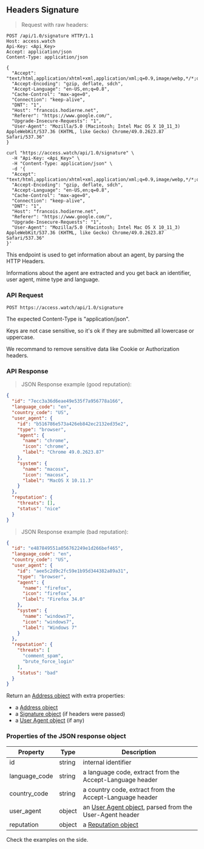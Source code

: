 ## Headers Signature

> Request with raw headers:

```http
POST /api/1.0/signature HTTP/1.1
Host: access.watch
Api-Key: <Api_Key>
Accept: application/json
Content-Type: application/json

{
  "Accept": "text/html,application/xhtml+xml,application/xml;q=0.9,image/webp,*/*;q=0.8",
  "Accept-Encoding": "gzip, deflate, sdch",
  "Accept-Language": "en-US,en;q=0.8",
  "Cache-Control": "max-age=0",
  "Connection": "keep-alive",
  "DNT": "1",
  "Host": "francois.hodierne.net",
  "Referer": "https://www.google.com/",
  "Upgrade-Insecure-Requests": "1",
  "User-Agent": "Mozilla/5.0 (Macintosh; Intel Mac OS X 10_11_3) AppleWebKit/537.36 (KHTML, like Gecko) Chrome/49.0.2623.87 Safari/537.36"
}
```

```shell
curl "https://access.watch/api/1.0/signature" \
  -H "Api-Key: <Api_Key>" \
  -H "Content-Type: application/json" \
  -d '{
  "Accept": "text/html,application/xhtml+xml,application/xml;q=0.9,image/webp,*/*;q=0.8",
  "Accept-Encoding": "gzip, deflate, sdch",
  "Accept-Language": "en-US,en;q=0.8",
  "Cache-Control": "max-age=0",
  "Connection": "keep-alive",
  "DNT": "1",
  "Host": "francois.hodierne.net",
  "Referer": "https://www.google.com/",
  "Upgrade-Insecure-Requests": "1",
  "User-Agent": "Mozilla/5.0 (Macintosh; Intel Mac OS X 10_11_3) AppleWebKit/537.36 (KHTML, like Gecko) Chrome/49.0.2623.87 Safari/537.36"
}'
```

This endpoint is used to get information about an agent, by parsing the HTTP Headers.

Informations about the agent are extracted and you get back an identifier, user agent, mime type and language.

### API Request

`POST https://access.watch/api/1.0/signature`

The expected Content-Type is "application/json".

Keys are not case sensitive, so it's ok if they are submitted all lowercase or uppercase.

We recommand to remove sensitive data like Cookie or Authorization headers.

### API Response

> JSON Response example (good reputation):

```json
{
  "id": "7ecc3a36d6eae49e535f7a956778a166",
  "language_code": "en",
  "country_code": "US",
  "user_agent": {
    "id": "b516786e573a426eb842ec2132ed35e2",
    "type": "browser",
    "agent": {
      "name": "chrome",
      "icon": "chrome",
      "label": "Chrome 49.0.2623.87"
    },
    "system": {
      "name": "macosx",
      "icon": "macosx",
      "label": "MacOS X 10.11.3"
    }
  },
  "reputation": {
    "threats": [],
    "status": "nice"
  }
}
```

> JSON Response example (bad reputation):

```json
{
  "id": "e487849551a056762249e1d266bef465",
  "language_code": "en",
  "country_code": "US",
  "user_agent": {
    "id": "aee5c2d9c2fc59e1b95d344382a89a31",
    "type": "browser",
    "agent": {
      "name": "firefox",
      "icon": "firefox",
      "label": "Firefox 34.0"
    },
    "system": {
      "name": "windows7",
      "icon": "windows7",
      "label": "Windows 7"
    }
  },
  "reputation": {
    "threats": [
      "comment_spam",
      "brute_force_login"
    ],
    "status": "bad"
  }
}
```

Return an [Address object](#ip-address-object) with extra properties:

 * a [Address object](#ip-address-object)
 * a [Signature object](#headers-signature-object) (if headers were passed)
 * a [User Agent object](#user-agent-object) (if any)

### Properties of the JSON response object

Property      | Type    | Description
------------- | ------- | -----------
id            | string  | internal identifier
language_code | string  | a language code, extract from the Accept-Language header
country_code  | string  | a country code, extract from the Accept-Language header
user_agent    | object  | an [User Agent object](#user-agent-object), parsed from the User-Agent header
reputation    | object  | a [Reputation object](#reputation-object)

Check the examples on the side.
